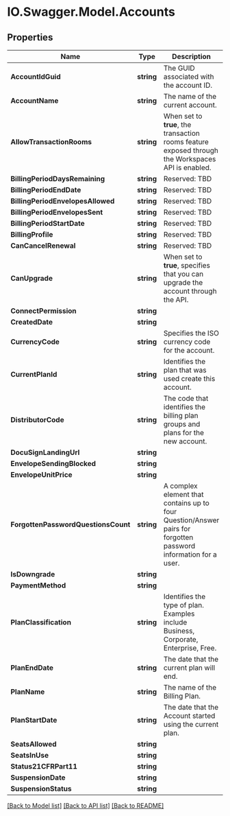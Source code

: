# IO.Swagger.Model.Accounts
## Properties

Name | Type | Description | Notes
------------ | ------------- | ------------- | -------------
**AccountIdGuid** | **string** | The GUID associated with the account ID. | [optional] 
**AccountName** | **string** | The name of the current account. | [optional] 
**AllowTransactionRooms** | **string** | When set to **true**, the transaction rooms feature exposed through the Workspaces API is enabled. | [optional] 
**BillingPeriodDaysRemaining** | **string** | Reserved: TBD | [optional] 
**BillingPeriodEndDate** | **string** | Reserved: TBD | [optional] 
**BillingPeriodEnvelopesAllowed** | **string** | Reserved: TBD | [optional] 
**BillingPeriodEnvelopesSent** | **string** | Reserved: TBD | [optional] 
**BillingPeriodStartDate** | **string** | Reserved: TBD | [optional] 
**BillingProfile** | **string** | Reserved: TBD | [optional] 
**CanCancelRenewal** | **string** | Reserved: TBD | [optional] 
**CanUpgrade** | **string** | When set to **true**, specifies that you can upgrade the account through the API. | [optional] 
**ConnectPermission** | **string** |  | [optional] 
**CreatedDate** | **string** |  | [optional] 
**CurrencyCode** | **string** | Specifies the ISO currency code for the account. | [optional] 
**CurrentPlanId** | **string** | Identifies the plan that was used create this account. | [optional] 
**DistributorCode** | **string** | The code that identifies the billing plan groups and plans for the new account. | [optional] 
**DocuSignLandingUrl** | **string** |  | [optional] 
**EnvelopeSendingBlocked** | **string** |  | [optional] 
**EnvelopeUnitPrice** | **string** |  | [optional] 
**ForgottenPasswordQuestionsCount** | **string** |  A complex element that contains up to four Question/Answer pairs for forgotten password information for a user. | [optional] 
**IsDowngrade** | **string** |  | [optional] 
**PaymentMethod** | **string** |  | [optional] 
**PlanClassification** | **string** | Identifies the type of plan. Examples include Business, Corporate, Enterprise, Free. | [optional] 
**PlanEndDate** | **string** | The date that the current plan will end. | [optional] 
**PlanName** | **string** | The name of the Billing Plan. | [optional] 
**PlanStartDate** | **string** | The date that the Account started using the current plan. | [optional] 
**SeatsAllowed** | **string** |  | [optional] 
**SeatsInUse** | **string** |  | [optional] 
**Status21CFRPart11** | **string** |  | [optional] 
**SuspensionDate** | **string** |  | [optional] 
**SuspensionStatus** | **string** |  | [optional] 

[[Back to Model list]](../README.md#documentation-for-models) [[Back to API list]](../README.md#documentation-for-api-endpoints) [[Back to README]](../README.md)

